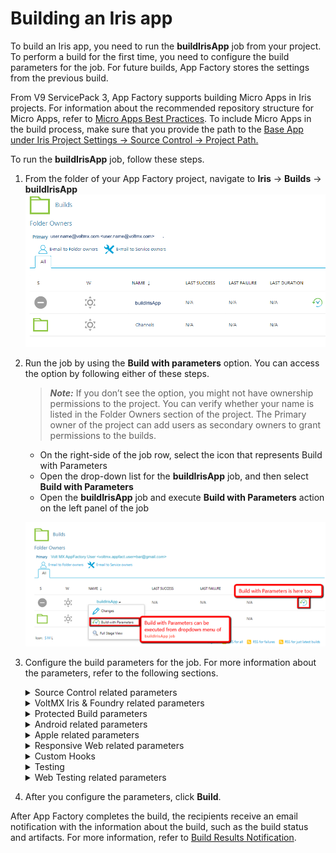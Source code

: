                            

Building an Iris app
=========================

To build an Iris app, you need to run the **buildIrisApp** job from your project. To perform a build for the first time, you need to configure the build parameters for the job. For future builds, App Factory stores the settings from the previous build.

From V9 ServicePack 3, App Factory supports building Micro Apps in Iris projects. For information about the recommended repository structure for Micro Apps, refer to [Micro Apps Best Practices](MicroApps_BestPractices.md). To include Micro Apps in the build process, make sure that you provide the path to the [Base App under Iris Project Settings → Source Control → Project Path.](Project_Settings.md#Iris_SCM)

To run the **buildIrisApp** job, follow these steps.

1.  From the folder of your App Factory project, navigate to **Iris** → **Builds** → **buildIrisApp**
    ![](Resources/Images/Iris_Builds.png)

2.  Run the job by using the **Build with parameters** option. You can access the option by following either of these steps. <br>

    > **_Note:_** If you don’t see the option, you might not have ownership permissions to the project. You can verify whether your name is listed in the Folder Owners section of the project. The Primary owner of the project can add users as secondary owners to grant permissions to the builds.<br>

    *   On the right-side of the job row, select the icon that represents Build with Parameters
    *   Open the drop-down list for the **buildIrisApp** job, and then select **Build with Parameters**
    *   Open the **buildIrisApp** job and execute **Build with Parameters** action on the left panel of the job

    ![](Resources/Images/BuildWithParameters.png)
    
3.  Configure the build parameters for the job. For more information about the parameters, refer to the following sections.  
    <details close markdown="block"><summary>Source Control related parameters</summary>
    <table style="width: 80%;mc-table-style: url('Resources/TableStyles/Basic.css');" class="TableStyle-Basic" cellspacing="0"><colgroup><col class="TableStyle-Basic-Column-Column1" style="width: 30%;"><col class="TableStyle-Basic-Column-Column1" style="width: 50%;"></colgroup><tbody><tr class="TableStyle-Basic-Body-Body1"><th class="TableStyle-Basic-BodyE-Column1-Body1"><b>Parameter</b></th><th class="TableStyle-Basic-BodyD-Column1-Body1"><b>Description</b></th></tr><tr class="TableStyle-Basic-Body-Body1"><td class="TableStyle-Basic-BodyB-Column1-Body1">PROJECT_SOURCE_CODE_BRANCH</td><td class="TableStyle-Basic-BodyA-Column1-Body1">Specifies the branch, release tag, or the commit ID of the repository that contains the source code of the Iris project.</td></tr></tbody></table>
    </details>

    <details close markdown="block"><summary id="VoltMX">VoltMX Iris & Foundry related parameters</summary>
    <table style="width: 80%;mc-table-style: url('Resources/TableStyles/Basic.css');" class="TableStyle-Basic" cellspacing="0"><colgroup><col class="TableStyle-Basic-Column-Column1" style="width: 30%;"><col class="TableStyle-Basic-Column-Column1" style="width: 50%;"></colgroup><tbody><tr class="TableStyle-Basic-Body-Body1"><th class="TableStyle-Basic-BodyE-Column1-Body1"><b>Parameter</b></th><th class="TableStyle-Basic-BodyD-Column1-Body1"><b>Description</b></th></tr><tr class="TableStyle-Basic-Body-Body1"><td class="TableStyle-Basic-BodyE-Column1-Body1"><a name="BUILD_MODE"></a>BUILD_MODE</td><td class="TableStyle-Basic-BodyD-Column1-Body1">Specifies the mode in which the app is built. Contains the following options.<br><b>debug:</b>Builds the app in debug mode, which adds debugging options in the app binary<br><b>test:</b>Builds the app in test mode, which enables automated testing for the app<br><b>release:</b>Builds the app in release mode (release-unprotected mode), which optimizes the app for execution.<br>The release mode does not provide additional security for the app<br><b>release-protected:</b>Builds the app in a release-protected mode, which optimizes the app for execution and also provides extra security with encryption keys.<br>
    
    > **_Important:_** For the <b>release</b> and <b>release-protected</b> build modes, you need to set the Android KeyStore options. For more information, refer to <a href="#Android" class="selected">Android related parameters</a>.<br>For the <b>release-protected</b> build mode, you need to configure the <b>Web protection</b> related parameters. For more information, refer to <a href="#DesktopWeb" class="selected">Desktop Web related parameters</a>.<br>
    
    > **_Note:_** In <b>debug</b> mode, the landing screen of the app is the Volt MX debugger screen. Make sure that your test scripts are prepared to navigate away from this screen.<br>For the <b>release-protected</b> mode, the encryption keys are the values that you configure in Iris. The keys are configured in <b>Project Settings</b> → <b>Native</b> → <b>iPhone/iPad/Watch or Android</b> → <b>Protected Mode</b>.</td></tr><tr class="TableStyle-Basic-Body-Body1"><td class="TableStyle-Basic-BodyE-Column1-Body1">FOUNDRY_CREDENTIALS_ID</td><td class="TableStyle-Basic-BodyD-Column1-Body1">Specifies the Volt MX Cloud credentials that App Factory uses to build the Iris project and publish any linked services. If you are building an app for the Web channel, the credentials are used to upload the WAR files to Volt MX Foundry and to publish the app.</td></tr><tr class="TableStyle-Basic-Body-Body1"><td class="TableStyle-Basic-BodyB-Column1-Body1">FOUNDRY_APP_CONFIG</td><td class="TableStyle-Basic-BodyA-Column1-Body1">Specifies the configuration details of the Foundry app, such as app name, account ID, console URL, and identity server URL. For more information, refer to <a href="ManagingCredentials.html#Adding_Foundry" target="_blank">Adding Volt MX Foundry App Configuration</a>.<br>If your app does not contain any integration with Foundry, you can skip this build parameter.</td></tr></tbody></table>
    </details>

    <details close markdown="block"><summary>Protected Build parameters</summary>
    
    > **_Important:_** To use protected keys for your app, you need to add encryption keys to your project. For more information, refer to [Adding Encryption Keys](ManagingCredentials.md#Encryption_Keys).
    
    <table style="width: 80%;mc-table-style: url('Resources/TableStyles/Basic.css');" class="TableStyle-Basic" cellspacing="0"><colgroup><col class="TableStyle-Basic-Column-Column1" style="width: 30%;"><col class="TableStyle-Basic-Column-Column1" style="width: 50%;"></colgroup><tbody><tr class="TableStyle-Basic-Body-Body1"><th class="TableStyle-Basic-BodyE-Column1-Body1"><b>Parameter</b></th><th class="TableStyle-Basic-BodyD-Column1-Body1"><b>Description</b></th></tr><tr class="TableStyle-Basic-Body-Body1"><td class="TableStyle-Basic-BodyB-Column1-Body1">PROTECTED_KEYS</td><td class="TableStyle-Basic-BodyA-Column1-Body1">Specifies the encryption keys that are used to provide additional security for the app. You can select the public key, private key, or fin key.This parameter is displayed only if the <a href="#VoltMX" class="selected">BUILD_MODE</a> parameter is <b>release-protected</b>.</td></tr></tbody></table>
    </details>

    <details close markdown="block"><summary id="Android">Android related parameters</summary>
    <table style="width: 80%;mc-table-style: url('Resources/TableStyles/Basic.css');" class="TableStyle-Basic" cellspacing="0"><colgroup><col class="TableStyle-Basic-Column-Column1" style="width: 30%;"><col class="TableStyle-Basic-Column-Column1" style="width: 50%;"></colgroup><tbody><tr class="TableStyle-Basic-Body-Body1"><th class="TableStyle-Basic-BodyE-Column1-Body1"><b>Parameter</b></th><th class="TableStyle-Basic-BodyD-Column1-Body1"><b>Description</b></th></tr><tr class="TableStyle-Basic-Body-Body1"><td class="TableStyle-Basic-BodyE-Column1-Body1">ANDROID</td><td class="TableStyle-Basic-BodyD-Column1-Body1">Specifies whether the app must be built for the Android platform.If you select this check box, the <a href="#Android" class="selected">Android related parameters</a> appear.</td></tr><tr class="TableStyle-Basic-Body-Body1"><td class="TableStyle-Basic-BodyE-Column1-Body1">ANDROID_UNIVERSAL_NATIVE</td><td class="TableStyle-Basic-BodyD-Column1-Body1">Specifies whether the app must be built as a universal Android app for both Mobile and Tablet channels.If you select this check box, you need to configure the following parameters.<br><b>ANDROID_UNIVERSAL_APP_ID</b>: Specifies the unique ID of the app that identifies the app on the device, and on Google Play Store.<br>For example: <code class="codefirst">com.foo.KitchenSink</code><br>

    > **_Note:_** The app ID is the value that you enter in Iris in <b>Project Settings</b> → <b>Native</b> → <b>Android</b> → <b>Package Name</b>.</td></tr><tr class="TableStyle-Basic-Body-Body1"><td class="TableStyle-Basic-BodyE-Column1-Body1">ANDROID_MOBILE_NATIVE</td><td class="TableStyle-Basic-BodyD-Column1-Body1">Specifies whether the app must be built for the native Android platform for the Mobile channel.If you select this check box, you need to configure the following parameters.<br><b>ANDROID_MOBILE_APP_ID</b>: Specifies the unique ID that identifies the app on the device, and on Google Play Store.<br>For example: <code class="codefirst">com.foo.KitchenSink</code><br>

    > **_Note:_** The app ID is the value that you enter in Iris in <b>Project Settings</b> → <b>Native</b> → <b>Android</b> → <b>Package Name</b>.</td></tr><tr class="TableStyle-Basic-Body-Body1"><td class="TableStyle-Basic-BodyE-Column1-Body1">ANDROID_TABLET_NATIVE</td><td class="TableStyle-Basic-BodyD-Column1-Body1">Specifies whether the app must be built for the native Android platform for the Tablet channel.<br>If you select this check box, you need to configure the following parameters.<br><b>ANDROID_TABLET_NATIVE</b>: Specifies the unique ID that identifies the app on the device, and on Google Play Store.<br>For example: <code class="codefirst">com.foo.KitchenSink</code><br>

    > **_Note:_** The app ID is the value that you enter in Iris in <b>Project Settings</b> → <b>Native</b> → <b>Android</b> → <b>Package Name</b>.</td></tr><tr class="TableStyle-Basic-Body-Body1"><td class="TableStyle-Basic-BodyE-Column1-Body1">ANDROID_APP_VERSION</td><td class="TableStyle-Basic-BodyD-Column1-Body1">Specifies the version of the Android application. The version number is the value that you enter in Iris in <b>Project Settings</b> → <b>Application</b> → <b>Version</b>.<br>For example: <b>1.0.1</b></td></tr><tr class="TableStyle-Basic-Body-Body1"><td class="TableStyle-Basic-BodyE-Column1-Body1">ANDROID_VERSION_CODE</td><td class="TableStyle-Basic-BodyD-Column1-Body1">Specifies the internal positive integer that is used to determine the recent versions, where a&nbsp;higher number indicates a more recent version.<br>The app internal version number is entered in Iris at <b>Project Settings</b> → <b>Native</b> → <b>Android</b> → <b>Version Code</b>.</td></tr><tr class="TableStyle-Basic-Body-Body1"><td class="TableStyle-Basic-BodyE-Column1-Body1">ANDROID_APP_BUNDLE</td><td class="TableStyle-Basic-BodyD-Column1-Body1">Specifies whether the binary must be built in the Android App Bundle (AAB) format for submission to the Google Play Store.</td></tr><tr class="TableStyle-Basic-Body-Body1"><td class="TableStyle-Basic-BodyE-Column1-Body1">SUPPORT_X86_DEVICES</td><td class="TableStyle-Basic-BodyD-Column1-Body1">Specifies whether the app binaries are built for devices that use the <b>x86 architecture</b>.<br>If you enable this parameter, the build notification email will contain <b>ARM_64bit</b> and <b>x86_64 bit</b> binaries.</td></tr><tr class="TableStyle-Basic-Body-Body1"><td class="TableStyle-Basic-BodyE-Column1-Body1">ANDROID_KEYSTORE_FILE</td><td class="TableStyle-Basic-BodyD-Column1-Body1">Specifies the keystore file that is used to sign the Android binary. The supported file formats are <code class="file_names">.keystore</code> and <code class="file_names">.jks</code>. For more information, refer to <a href="https://developer.android.com/training/articles/keystore" target="_blank">Android keystore system</a> and <a href="https://developer.android.com/studio/publish/app-signing" target="_blank">Sign your app</a>.<br>

    > **_Note:_** If your <a href="#VoltMX" class="selected">build mode</a> is debug, you can skip this parameter.</td></tr><tr class="TableStyle-Basic-Body-Body1"><td class="TableStyle-Basic-BodyE-Column1-Body1">ANDROID_KEYSTORE_PASSWORD</td><td class="TableStyle-Basic-BodyD-Column1-Body1">Specifies the password for the keystore file that is selected in the ANDROID_KEYSTORE_FILE parameter. For more information, refer to <a href="https://developer.android.com/training/articles/keystore" target="_blank">Android keystore system</a> and <a href="https://developer.android.com/studio/publish/app-signing" target="_blank">Sign your app</a>. <br>

    > **_Note:_** If your <a href="#VoltMX" class="selected">build mode</a> is debug, you can skip this parameter.</td></tr><tr class="TableStyle-Basic-Body-Body1"><td class="TableStyle-Basic-BodyE-Column1-Body1">ANDROID_KEY_PASSWORD</td><td class="TableStyle-Basic-BodyD-Column1-Body1">Specifies the password to the key that is used to sign-in to the Android library. For more information, refer to <a href="https://developer.android.com/training/articles/keystore" target="_blank">Android keystore system</a> and <a href="https://developer.android.com/studio/publish/app-signing" target="_blank">Sign your app</a>.<br>

    > **_Note:_** If your <a href="#VoltMX" class="selected">build mode</a> is debug, you can skip this parameter.</td></tr><tr class="TableStyle-Basic-Body-Body1"><td class="TableStyle-Basic-BodyB-Column1-Body1">ANDROID_KEY_ALIAS</td><td class="TableStyle-Basic-BodyA-Column1-Body1">Specifies the alias of the signing key in the keystore. For more information, refer to <a href="https://developer.android.com/training/articles/keystore" target="_blank">Android keystore system</a> and <a href="https://developer.android.com/studio/publish/app-signing" target="_blank">Sign your app</a>.<br>

    > **_Note:_** If your <a href="#VoltMX" class="selected">build mode</a> is debug, you can skip this parameter.</td></tr></tbody></table>
    </details>

    <details close markdown="block"><summary ID="Apple">Apple related parameters</summary>
    > **_Important:_** Before you build the app or the artifacts for iOS, make sure that you register the App ID. For more information, refer to [Register an App ID](https://help.apple.com/developer-account#/dev1b35d6f83).  
      
    Make sure that the signing certificates and distribution profiles have not expired. Otherwise, the build fails and an error occurs.
    
    <table style="width: 80%;mc-table-style: url('Resources/TableStyles/Basic.css');" class="TableStyle-Basic" cellspacing="0"><colgroup><col class="TableStyle-Basic-Column-Column1" style="width: 30%;"><col class="TableStyle-Basic-Column-Column1" style="width: 50%;"></colgroup><tbody><tr class="TableStyle-Basic-Body-Body1"><th class="TableStyle-Basic-BodyE-Column1-Body1"><b>Parameter</b></th><th class="TableStyle-Basic-BodyD-Column1-Body1"><b>Description</b></th></tr><tr class="TableStyle-Basic-Body-Body1"><td class="TableStyle-Basic-BodyE-Column1-Body1">IOS</td><td class="TableStyle-Basic-BodyD-Column1-Body1">Specifies whether the app must be built for the iOS platform.If you select this check box, the <a href="#Apple" class="selected">Apple related parameters</a> appear.<br>
    
    > **_Important:_** Make sure that you register the App ID before you build the app or the artifacts for iOS. For more information, refer to <a href="https://help.apple.com/developer-account#/dev1b35d6f83" target="_blank">Register an App ID</a>.</td></tr><tr class="TableStyle-Basic-Body-Body1"><td class="TableStyle-Basic-BodyE-Column1-Body1"><a name="SIGNING_METHOD"></a>SIGNING_METHOD</td><td class="TableStyle-Basic-BodyD-Column1-Body1">Specifies the mode of signing for the iOS binary (<code class="file_names">.ipa</code>). Contains the following options:<br><b>.</b>Apple-AccountManual-Certificates<br>

    > **_Note:_** Among the <b>APPLE_ID</b> or <b>APPLE_SIGNING_CERTIFICATES</b> parameters, only one parameter is mandatory based on the SIGNING_METHOD.</td></tr><tr class="TableStyle-Basic-Body-Body1"><td class="TableStyle-Basic-BodyE-Column1-Body1">APPLE_ID</td><td class="TableStyle-Basic-BodyD-Column1-Body1">Specifies the credentials of the Apple developer account that is used to generate certificates for the iOS binary.This parameter is applicable only if the <a href="#SIGNING_METHOD" class="selected">SIGNING_METHOD</a> is <b>Apple-Account</b>.<br>For more information, refer to <a href="Prerequisites.html#Apple" target="_blank">Apple Signing Certificates</a>.</td></tr><tr class="TableStyle-Basic-Body-Body1"><td class="TableStyle-Basic-BodyE-Column1-Body1">APPLE_DEVELOPER_TEAM_ID</td><td class="TableStyle-Basic-BodyD-Column1-Body1">Specifies the ID&nbsp;of the developer team that is building the app. This parameter is applicable only if your Apple ID is a part of multiple development teams. If your Apple ID is enrolled as an individual, you can skip this parameter.<br>For more information, refer to <a href="https://help.apple.com/developer-account#/dev55c3c710c" target="_blank">Locate your Team ID</a>.<span class="autonumber"><br>
    
    > **_Note:_** If the first build of your project has a value for APPLE_DEVELOPER_TEAM_ID, you need to enter the value for this parameter in each build. If the parameter is empty for the first build of the project, it must remain empty for all the upcoming builds.</td></tr><tr class="TableStyle-Basic-Body-Body1"><td class="TableStyle-Basic-BodyE-Column1-Body1">APPLE_SIGNING_CERTIFICATES</td><td class="TableStyle-Basic-BodyD-Column1-Body1">Specifies the certificates that are used to sign the iOS binary ](<b>.ipa</b>).<br>This parameter is applicable only if the <a href="#SIGNING_METHOD" class="selected">SIGNING_METHOD</a> is <b>Manual-Certificates</b>.<br>For more information, refer to <a href="Prerequisites.html#Apple" target="_blank">Apple Signing Certificates</a>.</td></tr><tr class="TableStyle-Basic-Body-Body1"><td class="TableStyle-Basic-BodyE-Column1-Body1">IOS_UNIVERSAL_NATIVE</td><td class="TableStyle-Basic-BodyD-Column1-Body1">Specifies whether the app must be built as a universal iOS app for both Mobile and Tablet channels.<br>If you select this check box, you need to configure the following parameters.<br><b>IOS_UNIVERSAL_APP_ID</b>: Specifies the unique ID of the app that identifies the app on the device, and is used by the operating system.<br>For example: <code class="codefirst">com.foo.KitchenSink</code><br>
    
    > **_Note:_**The app ID is the value that you enter in Iris in <b>Project Settings</b> → <b>Native</b> → <b>iPhone/iPad/Watch</b> → <b>Bundle Identifier</b>.</td></tr><tr class="TableStyle-Basic-Body-Body1"><td class="TableStyle-Basic-BodyE-Column1-Body1">IOS_MOBILE_NATIVE</td><td class="TableStyle-Basic-BodyD-Column1-Body1">Specifies whether the app must be built for the native iOS platform for the Mobile channel.<br>If you select this check box, you need to configure the following parameters.<br><b>IOS_MOBILE_APP_ID</b>: Specifies the unique ID of the app that identifies the app on the device, and is used by the operating system.<br>For example: <code class="codefirst">com.foo.KitchenSink</code><span class="autonumber"><br>
    
    > **_Note:_** The app ID is the value that you enter in Iris in <b>Project Settings</b> → <b>Native</b> → <b>iPhone/iPad/Watch</b> → <b>Bundle Identifier</b>.</td></tr><tr class="TableStyle-Basic-Body-Body1"><td class="TableStyle-Basic-BodyE-Column1-Body1">IOS_MOBILE_NATIVE</td><td class="TableStyle-Basic-BodyD-Column1-Body1">Specifies whether the app must be built for the native iOS platform for the Tablet channel.<br>If you select this check box, you need to configure the following parameters.<b>IOS_TABLET_APP_ID </b>: Specifies the unique ID of the app that identifies the app on the device, and is used by the operating system.<br>For example: <code class="codefirst">com.foo.KitchenSink</code><span class="autonumber"><br>

    > **_Note:_**  The app ID is the value that you enter in Iris in <b>Project Settings</b> → <b>Native</b> → <b>iPhone/iPad/Watch</b> → <b>Bundle Identifier</b>.</td></tr><tr class="TableStyle-Basic-Body-Body1"><td class="TableStyle-Basic-BodyE-Column1-Body1">IOS_APP_VERSION</td><td class="TableStyle-Basic-BodyD-Column1-Body1">Specifies the version of the iOS application. The version number is the value that you enter in Iris in <b>Project Settings</b> → <b>Application</b> → <b>Version</b>.<br>For example: <b>1.0.1</b></td></tr><tr class="TableStyle-Basic-Body-Body1"><td class="TableStyle-Basic-BodyE-Column1-Body1">IOS_BUNDLE_VERSION</td><td class="TableStyle-Basic-BodyD-Column1-Body1">Specifies the version of the bundle that is used in the app. The bundle version is the value that you enter in Iris in <b>Project Settings</b> → <b>Native</b> → <b>iPhone/iPad/Watch</b> → <b>Bundle Version</b>.<br>For example: <b>1.0.1</b></td></tr><tr class="TableStyle-Basic-Body-Body1"><td class="TableStyle-Basic-BodyE-Column1-Body1">IOS_DISTRIBUTION_TYPE</td><td class="TableStyle-Basic-BodyD-Column1-Body1">Specifies the type of distribution that is used for the app. For more information, refer to&nbsp;<a href="https://developer.apple.com/documentation/xcode/preparing_your_app_for_distribution" target="_blank">Preparing Your App for Distribution</a>.<br>Contains the following options:<br><b>Development</b>: Used if you want to build the app for testing or debugging<br><b>Adhoc</b>: Used if you want to build the app for Quality Assurance or User Acceptance Testing<br><b>Enterprise</b>: Used if you want to build and distribute your app internally and your company is enrolled in Apple's Developer Enterprise Program<br><b>App Store</b>: Used if you want to build and release your app on the Apple App Store<br>If you are building your app to test using App Factory's DeviceFarm integration, you can select any of the above options.<br>

    > **_Note:_** With <b>Development</b> and <b>Adhoc</b> distribution, you can install and run the app on devices that are registered in your Apple Developer account. With Adhoc, you can test the app by using the production level app services, such as Push Notifications.<br>For <b>Enterprise</b> and <b>App Store</b> distribution, you need to build the app in <b>release</b> mode.</td></tr><tr class="TableStyle-Basic-Body-Body1"><td class="TableStyle-Basic-BodyB-Column1-Body1">APPLE_WATCH_EXTENSION</td><td class="TableStyle-Basic-BodyA-Column1-Body1">Specifies whether an app extension binary must be generated for the Apple Watch platform. This extension can only be built along with an iOS build.</td></tr></tbody></table>
    </details>

    <details close markdown="block"><summary id="DesktopWeb">Responsive Web related parameters</summary>
    <table style="width: 80%;mc-table-style: url('Resources/TableStyles/Basic.css');" class="TableStyle-Basic" cellspacing="0"><colgroup><col class="TableStyle-Basic-Column-Column1" style="width: 30%;"><col class="TableStyle-Basic-Column-Column1" style="width: 50%;"></colgroup><tbody><tr class="TableStyle-Basic-Body-Body1"><th class="TableStyle-Basic-BodyE-Column1-Body1"><b>Parameter</b></th><th class="TableStyle-Basic-BodyD-Column1-Body1"><b>Description</b></th></tr><tr class="TableStyle-Basic-Body-Body1"><td class="TableStyle-Basic-BodyE-Column1-Body1"><a name="DESKTOP_WEB"></a>RESPONSIVE_WEB</td><td class="TableStyle-Basic-BodyD-Column1-Body1">Specifies whether the app must be built for the Responsive Web channel.If you select this check box, the <a href="#DesktopWeb" class="selected">Web related parameters</a> appear.</td></tr><tr class="TableStyle-Basic-Body-Body1"><td class="TableStyle-Basic-BodyE-Column1-Body1">PUBLISH_WEB_APP</td><td class="TableStyle-Basic-BodyD-Column1-Body1">Specifies whether the app must be published to the Foundry environment.<br>

    > **_Note:_** If the app is built for both Desktop Web and SPA channels, a combined archive is generated and published to the specified Foundry environment.</td></tr><tr class="TableStyle-Basic-Body-Body1"><td class="TableStyle-Basic-BodyE-Column1-Body1">WEB_APP_VERSION</td><td class="TableStyle-Basic-BodyD-Column1-Body1">Specifies the version of the web app. The version number is the value that you enter in Iris in <b>Project Settings</b> → <b>Application</b> → <b>Version</b>.For example: <b>1.0.1</b></td></tr><tr class="TableStyle-Basic-Body-Body1"><td class="TableStyle-Basic-BodyB-Column1-Body1">FORCE_WEB_APP_BUILD_COMPATABILITY_MODE</td><td class="TableStyle-Basic-BodyA-Column1-Body1">Specifies whether the web app package must be built by using the WAR (<code class="file_names">.war</code>) extension. The version number is the value that you enter in Iris in <b>Project Settings</b> → <b>Application</b> → <b>Force Web App Build Compatibility Mode</b>.<br>
    
    > **_Important:_** The ZIP extension (<code class="file_names">.zip</code>) is supported from V8 ServicePack 2 on Volt MX Cloud. If your app uses plugins from earlier versions, make sure that you select this check box.WAR (<code class="file_names">.war</code>) extension is not supported with multi-tenant environments in Volt MX Foundry.</td></tr></tbody></table>
    

    <b>Web protection parameters</b> 


    The web protection parameters are displayed only if [RESPONSIVE\_WEB](#DESKTOP_WEB) is enabled and the [BUILD\_MODE](#BUILD_MODE) is **release-protected**.
    
    <table style="width: 80%;mc-table-style: url]('Resources/TableStyles/Basic.css');" class="TableStyle-Basic" cellspacing="0"><colgroup><col class="TableStyle-Basic-Column-Column1" style="width: 30%;"><col class="TableStyle-Basic-Column-Column1" style="width: 50%;"></colgroup><tbody><tr class="TableStyle-Basic-Body-Body1"><th class="TableStyle-Basic-BodyE-Column1-Body1"><b>Parameter</b></th><th class="TableStyle-Basic-BodyD-Column1-Body1"><b>Description</b></th></tr><tr class="TableStyle-Basic-Body-Body1"><td class="TableStyle-Basic-BodyE-Column1-Body1">OBFUSCATION_PROPERTIES</td><td class="TableStyle-Basic-BodyD-Column1-Body1">Specifies the properties that are used to obfuscate the web app.<br>For information about adding these properties to App Factory, refer to <a href="ManagingCredentials.html#Secure_JS" target="_blank">Adding Secure JS&nbsp;Properties</a>.<br>For information about obtaining the secure JS properties, refer to <a href="../../../Iris/iris_user_guide/Content/SecureyourWebApplication.html#Secure" target="_blank">Implement Protected Mode Build for Web Applications</a>.</td></tr><tr class="TableStyle-Basic-Body-Body1"><td class="TableStyle-Basic-BodyE-Column1-Body1">PROTECTION_LEVEL</td><td class="TableStyle-Basic-BodyD-Column1-Body1">Specifies the level of protection that is used for the web app. Contains the following options:<br><b>.</b>BASIC<br><b>.</b>MODERATE<br><b>.</b>CUSTOM<br>If you select <b>CUSTOM</b>, App Factory displays the CUSTOM_PROTECTION_PATH parameter.</td></tr><tr class="TableStyle-Basic-Body-Body1"><td class="TableStyle-Basic-BodyE-Column1-Body1">EXCLUDE_LIST_PATH</td><td class="TableStyle-Basic-BodyD-Column1-Body1">Specifies the path to a list of files that must be excluded from the obfuscation. The path must be relative to the root of the repository.<br>For information about the exclusion list, refer to <a href="../../../Iris/iris_user_guide/Content/SecureyourWebApplication.html#SecureCIBuild" target="_blank">Implement Protected Mode Build for Web Applications</a>.</td></tr><tr class="TableStyle-Basic-Body-Body1"><td class="TableStyle-Basic-BodyB-Column1-Body1">CUSTOM_PROTECTION_PATH</td><td class="TableStyle-Basic-BodyA-Column1-Body1">Specifies the path to the custom protection configuration that you want to use for your web app. The path must be relative to the root of the repository.<br>For information about the configuring custom protection, refer to <a href="../../../Iris/iris_user_guide/Content/SecureyourWebApplication.html#SecureCIBuild" target="_blank">Implement Protected Mode Build for Web Applications</a>.<br>

    > **_Note:_** This parameter is displayed only if the PROTECTION_LEVEL parameter is set to <b>CUSTOM</b>.</td></tr></tbody></table>
    </details>

    <details close markdown="block"><summary>Custom Hooks</summary>
    <table style="width: 80%;mc-table-style: url('Resources/TableStyles/Basic.css');" class="TableStyle-Basic" cellspacing="0"><colgroup><col class="TableStyle-Basic-Column-Column1" style="width: 30%;"><col class="TableStyle-Basic-Column-Column1" style="width: 50%;"></colgroup><tbody><tr class="TableStyle-Basic-Body-Body1"><th class="TableStyle-Basic-BodyE-Column1-Body1"><b>Parameter</b></th><th class="TableStyle-Basic-BodyD-Column1-Body1"><b>Description</b></th></tr><tr class="TableStyle-Basic-Body-Body1"><td class="TableStyle-Basic-BodyB-Column1-Body1">RUN_CUSTOM_HOOKS</td><td class="TableStyle-Basic-BodyA-Column1-Body1">Specifies whether Custom Hooks must be run as part of the build pipeline. If this parameter is disabled, App Factory does not run Custom Hooks in the build pipeline.</td></tr></tbody></table>
    </details>

    <details close markdown="block"><summary>Testing</summary>
    <blockquote><em><b>Important: </b></em>To run tests by using the Jasmine Test Framework, make sure that the <a href="#VoltMX">BUILD_MODE</a> parameter is set to test.</blockquote>
    <table style="width: 80%;mc-table-style: url('Resources/TableStyles/Basic.css');" class="TableStyle-Basic" cellspacing="0"><colgroup><col class="TableStyle-Basic-Column-Column1" style="width: 30%;"><col class="TableStyle-Basic-Column-Column1" style="width: 50%;"></colgroup><tbody><tr class="TableStyle-Basic-Body-Body1"><th class="TableStyle-Basic-BodyE-Column1-Body1"><b>Parameter</b></th><th class="TableStyle-Basic-BodyD-Column1-Body1"><b>Description</b></th></tr><tr class="TableStyle-Basic-Body-Body1"><td class="TableStyle-Basic-BodyE-Column1-Body1">TEST_FRAMEWORK</td><td class="TableStyle-Basic-BodyD-Column1-Body1">Specifies which framework is used to test the app. Contains the following options:<b>TestNG</b>,<b>Jasmine</b></td></tr><tr class="TableStyle-Basic-Body-Body1"><td class="TableStyle-Basic-BodyB-Column1-Body1">ENABLE_CODE_COVERAGE</td><td class="TableStyle-Basic-BodyA-Column1-Body1">Specifies whether App Factory checks the percentage of code that is covered during the test run.If this parameter is enabled, App Factory uses the <a href="https://istanbul.js.org/">Istanbul</a> framework to check for code coverage and generates a report in the HTML format. You can view the report by clicking the respective link in the notification email. For more information, refer to <a href="RunningIrisApp.html#Build">Build Results Notification.</a>This parameter is displayed only if Jasmine is selected as the test framework and either RUN_NATIVE_TESTS or RUN_DESKTOPWEB_TESTS is enabled.Code coverage can be achieved only if the build and tests are run as part of the same job.</td></tr><tr class="TableStyle-Basic-Body-Body1"><td class="TableStyle-Basic-BodyB-Column1-Body1">RUN_WEB_TESTS</td><td class="TableStyle-Basic-BodyA-Column1-Body1">Specifies whether tests are run for the Desktop Web and Responsive Web channels. If you select this check box, the console displays additional parameters.This parameter is displayed only if the <a href="#DesktopWeb">Responsive Web</a> parameters are enabled.</td></tr><tr class="TableStyle-Basic-Body-Body1"><td class="TableStyle-Basic-BodyB-Column1-Body1">OVERRIDE_TEST_DATA</td><td class="TableStyle-Basic-BodyA-Column1-Body1">Specifies whether custom data must be used during the test run.If you enable this parameter, App Factory displays the following parameters: <a href="">WEB_CUSTOM_DATA_PATH</a>, <a href="#NATIVE">NATIVE_CUSTOM_DATA_PATH</a> Custom data is only applicable for Jasmine tests.</td></tr><tr class="TableStyle-Basic-Body-Body1"><td class="TableStyle-Basic-BodyB-Column1-Body1">RERUN_FAILED_TESTS</td><td class="TableStyle-Basic-BodyA-Column1-Body1">Specifies whether App Factory tracks the test suites that have at least one failed test case and reruns the test suites after the first test run is completed for the build job. To use this feature, the test suite must be written such that it can be run independent of other test suites.The test results for the rerun are included in a separate section of the notification email. For more information, refer to <a href="RunningIrisApp.html#Build">Build Results Notification.</a>This parameter is displayed only if Jasmine is selected as the test framework and either <code>RUN_NATIVE_TESTS</code> or <code>RUN_DESKTOPWEB_TESTS</code> is enabled.</td></tr></tbody></table>
    

    <b>TestNG related parameters</b>
    
    <table style="width: 80%;mc-table-style: url]('Resources/TableStyles/Basic.css');" class="TableStyle-Basic" cellspacing="0"><colgroup><col class="TableStyle-Basic-Column-Column1" style="width: 30%;"><col class="TableStyle-Basic-Column-Column1" style="width: 50%;"></colgroup><tbody><tr class="TableStyle-Basic-Body-Body1"><th class="TableStyle-Basic-BodyE-Column1-Body1"><b>Parameter</b></th><th class="TableStyle-Basic-BodyD-Column1-Body1"><b>Description</b></th></tr><tr class="TableStyle-Basic-Body-Body1"><td class="TableStyle-Basic-BodyE-Column1-Body1"><a name="TEST_ENVIRONMENT"></a>TEST_ENVIRONMENT</td><td class="TableStyle-Basic-BodyD-Column1-Body1">Specifies the environment that is used to run the tests. Contains the following options:<b>Standard</b>, <b>Custom</b></td></tr><tr class="TableStyle-Basic-Body-Body1"><td class="TableStyle-Basic-BodyE-Column1-Body1"><a name="Appium"></a>APPIUM_VERSION</td><td class="TableStyle-Basic-BodyD-Column1-Body1">Specifies version of Appium that is used to run tests. This parameter is applicable for <a href="#TEST_ENVIRONMENT" class="selected"><b>Custom</b> test environments</a>.For standard environments, new versions of Appium are installed as part of the AWS run.For information about supported versions of Appium on AWS DeviceFarm, refer <a href="CustomTestEnvRun_RawMode.html">Custom Test Environment Run</a>.For information on artifacts available in the notification mail for AWS Custom Environment Run, refer <a href="RunningIrisApp.html#AWS_Custom" target="_blank">Building an App in AWS Custom Environment</a>.</td></tr><tr class="TableStyle-Basic-Body-Body1"><td class="TableStyle-Basic-BodyE-Column1-Body1">TESTNG_FILES</td><td class="TableStyle-Basic-BodyD-Column1-Body1">Specifies the path of the TestNG files in the testing JAR&nbsp;file. This parameter is applicable for <a href="#TEST_ENVIRONMENT" class="selected"><b>Custom</b> test environments</a>.The <code class="file_names">testng.xml</code> file at the root of the JAR is selected by default.You can specify multiple file paths by separating them with a comma. For example:<code class="codefirst" style="font-size: 11pt;">package/testng.XML, package/appfactory/testng.xml, testng.xml</code></td></tr><tr class="TableStyle-Basic-Body-Body1"><td class="TableStyle-Basic-BodyB-Column1-Body1">AVAILABLE_TEST_POOLS</td><td class="TableStyle-Basic-BodyA-Column1-Body1">Specifies the device pool that is used to test the app. You can select an available device pool from the drop-down list.For more information about device pools, refer to <a href="Configuring_Device_Pools.html" target="_blank">Configuring Device Pools</a>.</td></tr></tbody></table>
    

    <b>Jasmine related parameters</b>
    
    <table style="width: 80%;mc-table-style: url]('Resources/TableStyles/Basic.css');" class="TableStyle-Basic" cellspacing="0"><colgroup><col class="TableStyle-Basic-Column-Column1" style="width: 30%;"><col class="TableStyle-Basic-Column-Column1" style="width: 50%;"></colgroup><tbody><tr class="TableStyle-Basic-Body-Body1"><th class="TableStyle-Basic-BodyE-Column1-Body1"><b>Parameter</b></th><th class="TableStyle-Basic-BodyD-Column1-Body1"><b>Description</b></th></tr><tr class="TableStyle-Basic-Body-Body1"><td class="TableStyle-Basic-BodyE-Column1-Body1" id="NATIVE">NATIVE_CUSTOM_DATA_PATH</td><td class="TableStyle-Basic-BodyD-Column1-Body1">Specifies the path of the custom data that you want to use for the native tests. The path is relative to the channel directory in the <code>testresources/Jasmine</code> folder of the Iris project source.For example, if your custom data files are located at <code>/testresources/Jasmine/Mobile/customTestData/DevData/DataFile.js</code>, then the relative path is <code>customTestData/DevData.</code></td></tr><tr class="TableStyle-Basic-Body-Body1"><td class="TableStyle-Basic-BodyE-Column1-Body1">NATIVE_TEST_PLAN</td><td class="TableStyle-Basic-BodyD-Column1-Body1">Specifies the relative path of the test plan that you want to run, for example: <code class="file_names" style="font-size: 11pt;">testRunner.js</code>.This path is relative to the <code class="file_names" style="font-size: 11pt;">/testresources/Jasmine/Mobile/Test Plans</code> folder or the <code class="file_names" style="font-size: 11pt;">/testresources/Jasmine/Tablet/Test Plans</code> folder.If this parameter is empty, the default plan (<code class="file_names" style="font-size: 11pt;">testPlan.js</code>) is selected.</td></tr><tr class="TableStyle-Basic-Body-Body1"><td class="TableStyle-Basic-BodyE-Column1-Body1"><a name="Appium"></a>APPIUM_VERSION</td><td class="TableStyle-Basic-BodyD-Column1-Body1">Specifies version of Appium that is used to run tests. This parameter is applicable for <a href="#TEST_ENVIRONMENT" class="selected"><b>Custom</b> test environments</a>.For standard environments, new versions of Appium are installed as part of the AWS run.For information about supported versions of Appium on AWS DeviceFarm, refer <a href="CustomTestEnvRun_RawMode.html">Custom Test Environment Run</a>.For information on artifacts available in the notification mail for AWS Custom Environment Run, refer <a href="#AWS_Custom" class="selected">Building an App in AWS Custom Environment</a>.</td></tr><tr class="TableStyle-Basic-Body-Body1"><td class="TableStyle-Basic-BodyB-Column1-Body1">TESTNG_FILES</td><td class="TableStyle-Basic-BodyA-Column1-Body1">Specifies the path of the TestNG files in the testing JAR&nbsp;file. This parameter is applicable for <a href="#TEST_ENVIRONMENT" class="selected"><b>Custom</b> test environments</a>.The <code class="file_names" style="font-size: 11pt;">testng.xml</code> file at the root of the JAR is selected by default.You can specify multiple file paths by separating them with a comma. For example:<code class="codefirst" style="font-size: 11pt;">package/testng.XML, package/appfactory/testng.xml, testng.xml</code></td></tr></tbody></table>
    </details>

    <details close markdown="block"><summary>Web Testing related parameters</summary>  
    
    > **_Important:_** Appium tests (for Jasmine testing) must be placed at the following path in your project: (project)/test/testNG  
    Selenium tests (DesktopWeb tests) must be placed at the following path in your project: (project)/test/testNG/DesktopWeb
    
    <table style="width: 80%;mc-table-style: url('Resources/TableStyles/Basic.css');" class="TableStyle-Basic" cellspacing="0"><colgroup><col class="TableStyle-Basic-Column-Column1" style="width: 30%;"><col class="TableStyle-Basic-Column-Column1" style="width: 50%;"></colgroup><tbody><tr class="TableStyle-Basic-Body-Body1"><th class="TableStyle-Basic-BodyE-Column1-Body1"><b>Parameter</b></th><th class="TableStyle-Basic-BodyD-Column1-Body1"><b>Description</b></th></tr><tr class="TableStyle-Basic-Body-Body1"><td class="TableStyle-Basic-BodyE-Column1-Body1">WEB_CUSTOM_DATA_PATH</td><td class="TableStyle-Basic-BodyD-Column1-Body1">Specifies the path of the custom data that you want to use for the web tests. The path is relative to the channel directory in the <code>testresources/Jasmine</code> folder of the Iris project source.For example, if your custom data files are located at <code>/testresources/Jasmine/Web/customTestData/DevData/DataFile.js</code>, then the relative path is <code>customTestData/DevData.</code></td></tr><tr class="TableStyle-Basic-Body-Body1"><td class="TableStyle-Basic-BodyE-Column1-Body1">WEB_TEST_PLAN</td><td class="TableStyle-Basic-BodyD-Column1-Body1">Specifies the relative path of the test plan that you want to run, for example: <code class="file_names" style="font-size: 11pt;">testRunner.js</code>. This parameter is only applicable for the Jasmine test framework.This path is relative to the <code class="file_names" style="font-size: 11pt;">/testresources/Jasmine/Desktop/Test Plans</code> folder.If this parameter is empty, the default plan (<code class="file_names" style="font-size: 11pt;">testPlan.js</code>) is selected.</td></tr><tr class="TableStyle-Basic-Body-Body1"><td class="TableStyle-Basic-BodyE-Column1-Body1">RUN_DESKTOPWEB_TESTS_ARGUMENTS</td><td class="TableStyle-Basic-BodyD-Column1-Body1">Specifies whether arguments (parameters) can be passed in the Maven commands for the DesktopWeb tests.For example: The argument <code class="codefirst" style="font-size: 11pt;">-Dsurefire.suiteXmlFiles=resources/Testng.xml</code> triggers the tests that are present in the <span style="font-family: monospace; font-size: 11pt;">resources/Testng.xml</span> file.</td></tr><tr class="TableStyle-Basic-Body-Body1"><td class="TableStyle-Basic-BodyE-Column1-Body1">AVAILABLE_BROWSERS</td><td class="TableStyle-Basic-BodyD-Column1-Body1">Specifies the browser that is used to run tests for DesktopWeb.<br>

    > **_Note:_** App Factory only supports Google Chrome version 68.0.3419.0 for DesktopWeb testing.</td></tr><tr class="TableStyle-Basic-Body-Body1"><td class="TableStyle-Basic-BodyB-Column1-Body1">SCREEN_RESOLUTION</td><td class="TableStyle-Basic-BodyA-Column1-Body1">Specifies the screen resolution at which you want to run the tests.</td></tr></tbody></table>
    </details>
   
4.  After you configure the parameters, click **Build**.

After App Factory completes the build, the recipients receive an email notification with the information about the build, such as the build status and artifacts. For more information, refer to [Build Results Notification](RunningIrisApp.md#Build).
